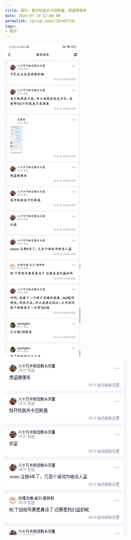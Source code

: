 ```yaml
---
title: 娱乐：我开机就关卡巴斯基，想盗随便来
date: 2024-07-19 12:00:00
permalink: /group_newz/20240719/
tags:
- 娱乐
---
```


<img src="/group_newz/2024-07-19-01.PNG">
<img src="/group_newz/2024-07-19-02.PNG">
